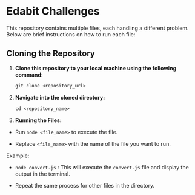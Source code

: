 # Edabit Challenges

This repository contains multiple files, each handling a different problem. Below are brief instructions on how to run each file:

## Cloning the Repository

1. **Clone this repository to your local machine using the following command:**

   ```txt
   git clone <repository_url>
   ```

2. **Navigate into the cloned directory:**

   ```txt
   cd <repository_name>
   ```

3. **Running the Files:**

* Run `node <file_name>` to execute the file.

* Replace `<file_name>` with the name of the file you want to run.

Example:

* `node convert.js` : This will execute the `convert.js` file and display the output in the terminal.

* Repeat the same process for other files in the directory.
